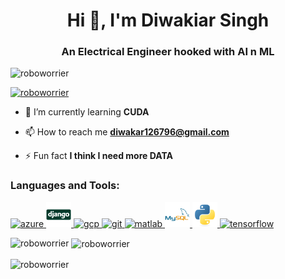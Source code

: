 <h1 align="center">Hi 👋, I'm Diwakiar Singh</h1>
<h3 align="center">An Electrical Engineer hooked with AI n ML</h3>

<p align="left"> <img src="https://komarev.com/ghpvc/?username=roboworrier&label=Profile%20views&color=0e75b6&style=flat" alt="roboworrier" /> </p>

<p align="left"> <a href="https://github.com/ryo-ma/github-profile-trophy"><img src="https://github-profile-trophy.vercel.app/?username=roboworrier" alt="roboworrier" /></a> </p>

- 🌱 I’m currently learning **CUDA**

- 📫 How to reach me **diwakar126796@gmail.com**

- ⚡ Fun fact **I think I need more DATA**


<h3 align="left">Languages and Tools:</h3>
<p align="left"> <a href="https://azure.microsoft.com/en-in/" target="_blank"> <img src="https://www.vectorlogo.zone/logos/microsoft_azure/microsoft_azure-icon.svg" alt="azure" width="40" height="40"/> </a> <a href="https://www.djangoproject.com/" target="_blank"> <img src="https://raw.githubusercontent.com/devicons/devicon/master/icons/django/django-original.svg" alt="django" width="40" height="40"/> </a> <a href="https://cloud.google.com" target="_blank"> <img src="https://www.vectorlogo.zone/logos/google_cloud/google_cloud-icon.svg" alt="gcp" width="40" height="40"/> </a> <a href="https://git-scm.com/" target="_blank"> <img src="https://www.vectorlogo.zone/logos/git-scm/git-scm-icon.svg" alt="git" width="40" height="40"/> </a> <a href="https://www.mathworks.com/" target="_blank"> <img src="https://upload.wikimedia.org/wikipedia/commons/2/21/Matlab_Logo.png" alt="matlab" width="40" height="40"/> </a> <a href="https://www.mysql.com/" target="_blank"> <img src="https://raw.githubusercontent.com/devicons/devicon/master/icons/mysql/mysql-original-wordmark.svg" alt="mysql" width="40" height="40"/> </a> <a href="https://www.python.org" target="_blank"> <img src="https://raw.githubusercontent.com/devicons/devicon/master/icons/python/python-original.svg" alt="python" width="40" height="40"/> </a> <a href="https://www.tensorflow.org" target="_blank"> <img src="https://www.vectorlogo.zone/logos/tensorflow/tensorflow-icon.svg" alt="tensorflow" width="40" height="40"/> </a> </p>

<p><img align="left" src="https://github-readme-stats.vercel.app/api/top-langs?username=roboworrier&show_icons=true&locale=en&layout=compact" alt="roboworrier" /></p>

<p>&nbsp;<img align="center" src="https://github-readme-stats.vercel.app/api?username=roboworrier&show_icons=true&locale=en" alt="roboworrier" /></p>

<p><img align="center" src="https://github-readme-streak-stats.herokuapp.com/?user=roboworrier&" alt="roboworrier" /></p>
